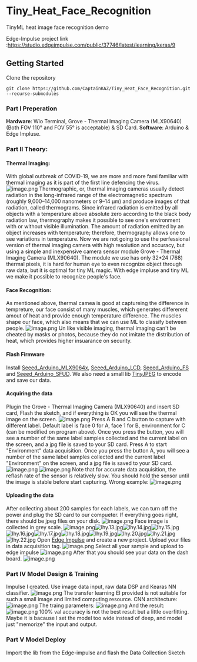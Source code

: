 # Tiny_Heat_Face_Recognition

TinyML heat image face recognition demo

Edge-Impulse project link :<https://studio.edgeimpulse.com/public/37746/latest/learning/keras/9>

## Getting Started

Clone the repository

`git clone https://github.com/CaptainKAZ/Tiny_Heat_Face_Recognition.git --recurse-submodules`

### Part I Preperation 
**Hardware**: Wio Terminal, Grove - Thermal Imaging Camera (MLX90640) (Both FOV 110° and FOV 55° is acceptable) & SD Card.
**Software**: Arduino & Edge Impluse.
### Part II Theory:
#### Thermal Imaging:
With global outbreak of COVID-19, we are more and more fami familiar with thermal imaging as it is part of the first line defencing the virus. 
![image.png](https://cdn.nlark.com/yuque/0/2021/png/21842784/1626332870863-10207513-1161-4eb8-b46b-1e1c00676d1a.png#height=1080&id=u6f2957d1&margin=%5Bobject%20Object%5D&name=image.png&originHeight=1080&originWidth=1920&originalType=binary&ratio=1&size=3112934&status=done&style=none&width=1920)
Thermographic, or, thermal imaging cameras usually detect radiation in the long-infrared range of the electromagnetic spectrum (roughly 9,000–14,000 nanometers or 9–14 μm) and produce images of that radiation, called thermograms. Since infrared radiation is emitted by all objects with a temperature above absolute zero according to the black body radiation law, thermography makes it possible to see one's environment with or without visible illumination. The amount of radiation emitted by an object increases with temperature; therefore, thermography allows one to see variations in temperature.
Now we are not going to use the perfessional version of thermal imaging camera with high resolution and accuracy, but using a simple and inexpensive camera sensor module Grove - Thermal Imaging Camera (MLX90640). The module we use has only 32*24 (768) thermal pixels, it is hard for human eye to even recognize object through raw data, but it is optimal for tiny ML magic. With edge impluse and tiny ML we make it possible to recognize people's face.
#### Face Recognition:
As mentioned above, thermal camea is good at captureing the difference in tempreture, our face consist of many muscles, which generates differerent amout of heat and provide enough temperature difference. The muscles shape our face, which also means that we can use ML to classify between people.
![image.png](https://cdn.nlark.com/yuque/0/2021/png/21842784/1626399441106-ff98e9af-c219-4be8-b0ca-26723f5c4dba.png#height=1000&id=uf54184d3&margin=%5Bobject%20Object%5D&name=image.png&originHeight=1000&originWidth=1000&originalType=binary&ratio=1&size=864163&status=done&style=none&width=1000)
Un like visible imaging, thermal imaging can't be cheated by masks or photos, because they do not imitate the distribution of heat,  which provides higher insuarance on security.

#### Flash Firmware
Install [Seeed_Arduino_MLX9064x](https://github.com/Seeed-Studio/Seeed_Arduino_MLX9064x), [Seeed_Arduino_LCD](https://github.com/Seeed-Studio/Seeed_Arduino_LCD), [Seeed_Arduino_FS](https://github.com/Seeed-Studio/Seeed_Arduino_FS) and [Seeed_Arduino_SFUD](https://github.com/Seeed-Studio/Seeed_Arduino_SFUD).
We also need a small lib [TinyJPEG](https://github.com/serge-rgb/TinyJPEG) to encode and save our data.

#### Acquiring the data
Plugin the  Grove - Thermal Imaging Camera (MLX90640) and insert SD card, Flash the sketch, and if everything is OK you will see the thermal image on the screen.
![image.png](https://cdn.nlark.com/yuque/0/2021/png/21842784/1626404215493-d1ec1239-ea74-431f-a5a0-de50db4d31d8.png#height=1080&id=u9433829c&margin=%5Bobject%20Object%5D&name=image.png&originHeight=1080&originWidth=1438&originalType=binary&ratio=1&size=1867457&status=done&style=none&width=1438)
Press A B and C button to capture with different label. Default label is face 0 for A, face 1 for B, environment for C (can be modified on program above). Once you press the button, you will see a number of the same label samples collected and the current label on the screen, and a jpg file is saved to your SD card.
Press A to start "Environment" data acquisition.  Once you press the button A, you will see a number of the same label samples collected and the current label "Environment" on the screen, and a jpg file is saved to your SD card.
![image.png](https://cdn.nlark.com/yuque/0/2021/png/21842784/1626404647962-a4ef240e-6363-4ab9-992e-de5e2d950865.png#height=1080&id=u251ad45d&margin=%5Bobject%20Object%5D&name=image.png&originHeight=1080&originWidth=1438&originalType=binary&ratio=1&size=1648758&status=done&style=none&width=1438)
![image.png](https://cdn.nlark.com/yuque/0/2021/png/21842784/1626404821606-a6064e34-88c4-47ac-bed3-aec8c5dfee98.png#height=1080&id=u7bead99e&margin=%5Bobject%20Object%5D&name=image.png&originHeight=1080&originWidth=1438&originalType=binary&ratio=1&size=1821356&status=done&style=none&width=1438)
Note that for accurate data acquisition, the reflash rate of the sensor is relatively slow. You should hold the sensor until the image is stable before start capturing.
Wrong example:
![image.png](https://cdn.nlark.com/yuque/0/2021/png/21842784/1626405207074-18888669-f4d1-4aed-be8c-3414188fdd81.png#height=1438&id=u69f0a198&margin=%5Bobject%20Object%5D&name=image.png&originHeight=1438&originWidth=1080&originalType=binary&ratio=1&size=1650891&status=done&style=none&width=1080)
#### Uploading the data
After collecting about 200 samples for each labels, we can turn off the power and plug the SD card to our compueter.
If everything goes right, there should be jpeg files on your disk.
![image.png](https://cdn.nlark.com/yuque/0/2021/png/21842784/1626405581400-6a9ce5d0-a19b-4e44-8d90-85f2e578dfd0.png#height=169&id=u8c1714ae&margin=%5Bobject%20Object%5D&name=image.png&originHeight=169&originWidth=132&originalType=binary&ratio=1&size=4160&status=done&style=none&width=132)
Face image is collected in grey scale.
![image.png](https://cdn.nlark.com/yuque/0/2021/png/21842784/1626405659712-83d7f687-e3ea-427d-bbde-19f52cdb81ee.png#height=24&id=u5f31275b&margin=%5Bobject%20Object%5D&name=image.png&originHeight=24&originWidth=32&originalType=binary&ratio=1&size=1560&status=done&style=none&width=32)![lhy.13.jpg](https://cdn.nlark.com/yuque/0/2021/jpeg/21842784/1626405793427-2c59347b-1265-4349-9f4d-f3f6d7f1fb1b.jpeg#height=24&id=uc84cd8d5&margin=%5Bobject%20Object%5D&name=lhy.13.jpg&originHeight=24&originWidth=32&originalType=binary&ratio=1&size=1366&status=done&style=none&width=32)![lhy.14.jpg](https://cdn.nlark.com/yuque/0/2021/jpeg/21842784/1626405793419-3380d989-6317-408f-a4da-d1a3c3df2254.jpeg#height=24&id=uc1b96f9a&margin=%5Bobject%20Object%5D&name=lhy.14.jpg&originHeight=24&originWidth=32&originalType=binary&ratio=1&size=1374&status=done&style=none&width=32)![lhy.15.jpg](https://cdn.nlark.com/yuque/0/2021/jpeg/21842784/1626405793430-41b16649-22b9-495b-b6ff-dfc37a45a341.jpeg#height=24&id=u2dc2d9ef&margin=%5Bobject%20Object%5D&name=lhy.15.jpg&originHeight=24&originWidth=32&originalType=binary&ratio=1&size=1378&status=done&style=none&width=32)![lhy.16.jpg](https://cdn.nlark.com/yuque/0/2021/jpeg/21842784/1626405793420-cfd1d8f7-94d2-4fd9-8bdd-053e60eb9723.jpeg#height=24&id=u21c74cc3&margin=%5Bobject%20Object%5D&name=lhy.16.jpg&originHeight=24&originWidth=32&originalType=binary&ratio=1&size=1370&status=done&style=none&width=32)![lhy.17.jpg](https://cdn.nlark.com/yuque/0/2021/jpeg/21842784/1626405793426-42645d9e-ab50-4335-bce6-a8871b8f9e3e.jpeg#height=24&id=u93e912cd&margin=%5Bobject%20Object%5D&name=lhy.17.jpg&originHeight=24&originWidth=32&originalType=binary&ratio=1&size=1353&status=done&style=none&width=32)![lhy.18.jpg](https://cdn.nlark.com/yuque/0/2021/jpeg/21842784/1626405793782-51596f02-86e4-400c-a72b-409a77b4628d.jpeg#height=24&id=u6738e355&margin=%5Bobject%20Object%5D&name=lhy.18.jpg&originHeight=24&originWidth=32&originalType=binary&ratio=1&size=1365&status=done&style=none&width=32)![lhy.19.jpg](https://cdn.nlark.com/yuque/0/2021/jpeg/21842784/1626405793830-7a3a70b3-5cfd-4174-ae64-5701c223d06c.jpeg#height=24&id=ud1cafb0e&margin=%5Bobject%20Object%5D&name=lhy.19.jpg&originHeight=24&originWidth=32&originalType=binary&ratio=1&size=1366&status=done&style=none&width=32)![lhy.20.jpg](https://cdn.nlark.com/yuque/0/2021/jpeg/21842784/1626405793901-5b4c78b8-b9e9-4da3-b18e-1a67de605800.jpeg#height=24&id=u0e2c8c47&margin=%5Bobject%20Object%5D&name=lhy.20.jpg&originHeight=24&originWidth=32&originalType=binary&ratio=1&size=1369&status=done&style=none&width=32)![lhy.21.jpg](https://cdn.nlark.com/yuque/0/2021/jpeg/21842784/1626405793930-39b62a5b-a213-4b89-90bb-54ba7bdfeaa5.jpeg#height=24&id=ubbfcb450&margin=%5Bobject%20Object%5D&name=lhy.21.jpg&originHeight=24&originWidth=32&originalType=binary&ratio=1&size=1386&status=done&style=none&width=32)![lhy.22.jpg](https://cdn.nlark.com/yuque/0/2021/jpeg/21842784/1626405794034-c0a50b1c-098a-4408-9266-f1c0cab977e0.jpeg#height=24&id=u0edbf2d6&margin=%5Bobject%20Object%5D&name=lhy.22.jpg&originHeight=24&originWidth=32&originalType=binary&ratio=1&size=1378&status=done&style=none&width=32)
Open [Edge Impulse](https://www.edgeimpulse.com/) and create a new project. Upload your files in data acquisition tag.
![image.png](https://cdn.nlark.com/yuque/0/2021/png/21842784/1626406014051-3ac895e7-11f7-49cf-a9bc-28277a61b08f.png#height=90&id=ue83482c4&margin=%5Bobject%20Object%5D&name=image.png&originHeight=90&originWidth=203&originalType=binary&ratio=1&size=6400&status=done&style=none&width=203)
Select all your sample and upload to edge impulse
![image.png](https://cdn.nlark.com/yuque/0/2021/png/21842784/1626406090086-d997b5e0-18a2-4ca3-a8bb-4805b8f86f55.png#height=669&id=u86f84c57&margin=%5Bobject%20Object%5D&name=image.png&originHeight=669&originWidth=738&originalType=binary&ratio=1&size=40178&status=done&style=none&width=738)
After that you should see your data on the dash board.
![image.png](https://cdn.nlark.com/yuque/0/2021/png/21842784/1626406173343-ff0235db-bf97-4509-9a4c-8bfc0b4d2a1d.png#height=472&id=u186e3ad6&margin=%5Bobject%20Object%5D&name=image.png&originHeight=472&originWidth=1555&originalType=binary&ratio=1&size=188354&status=done&style=none&width=1555)
### Part IV Model Design & Training
Impulse I created.
Use image data input, raw data DSP and Kearas NN classifier. 
![image.png](https://cdn.nlark.com/yuque/0/2021/png/21842784/1626406423775-e8e35f6d-d8a3-4849-a794-50c02156a942.png#height=470&id=u3a32bb28&margin=%5Bobject%20Object%5D&name=image.png&originHeight=470&originWidth=1580&originalType=binary&ratio=1&size=306444&status=done&style=none&width=1580)
The transfer learning EI provided is not suitable for such a small image and limited computing resource.
CNN architecture:
![image.png](https://cdn.nlark.com/yuque/0/2021/png/21842784/1626407117762-9ffcb9fc-1790-4901-9634-6bd0814d1339.png#height=432&id=u56fa2a9c&margin=%5Bobject%20Object%5D&name=image.png&originHeight=432&originWidth=759&originalType=binary&ratio=1&size=52196&status=done&style=none&width=759)
The traing parameters:
![image.png](https://cdn.nlark.com/yuque/0/2021/png/21842784/1626407162931-21331635-7c36-4b74-9aac-11672cd60ace.png#height=235&id=u54b86479&margin=%5Bobject%20Object%5D&name=image.png&originHeight=235&originWidth=752&originalType=binary&ratio=1&size=14921&status=done&style=none&width=752)
And the result:
![image.png](https://cdn.nlark.com/yuque/0/2021/png/21842784/1626407203537-89621609-eb56-41db-b86a-4af2a7bf3673.png#height=724&id=u3c59c3db&margin=%5Bobject%20Object%5D&name=image.png&originHeight=724&originWidth=726&originalType=binary&ratio=1&size=89463&status=done&style=none&width=726)
100% val accuracy is not the best result but a little overfitting. Maybe it is bacause I set the model too wide instead of deep, and model just "memorize" the input and output.
### Part V Model Deploy
Import the lib from the Edge-impulse and flash the Data Collection Sketch
